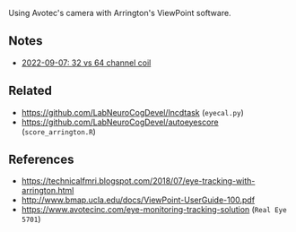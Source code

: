 Using Avotec's camera with Arrington's ViewPoint software.

## Notes
  * [2022-09-07: 32 vs 64 channel coil](pdf/2022-09-07_32v64.pdf)

## Related
  * https://github.com/LabNeuroCogDevel/lncdtask (`eyecal.py`)
  * https://github.com/LabNeuroCogDevel/autoeyescore (`score_arrington.R`)

## References
  * https://technicalfmri.blogspot.com/2018/07/eye-tracking-with-arrington.html
  * http://www.bmap.ucla.edu/docs/ViewPoint-UserGuide-100.pdf
  * https://www.avotecinc.com/eye-monitoring-tracking-solution (`Real Eye 5701`)

